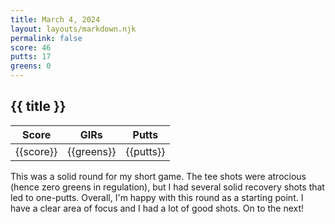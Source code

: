 ```yaml
---
title: March 4, 2024
layout: layouts/markdown.njk
permalink: false
score: 46
putts: 17
greens: 0
---
```


## {{ title }}

| Score     | GIRs       | Putts     |
| --------- | ---------- | --------- |
| {{score}} | {{greens}} | {{putts}} |

This was a solid round for my short game. The tee shots were atrocious (hence
zero greens in regulation), but I had several solid recovery shots that led to
one-putts. Overall, I'm happy with this round as a starting point. I have a
clear area of focus and I had a lot of good shots. On to the next!
